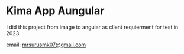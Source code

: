 # Kima App Aungular
I did this project from image to angular as client requierment for test in 2023.

email: mrsurusmk07@gmail.com

